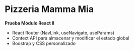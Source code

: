 # Pizzeria Mamma Mia
**Prueba Módulo React II**

- React Router (NavLink, useNavigate, useParams)
- Context API para almacenar y modificar el estado global
- Boostrap y CSS personalizado